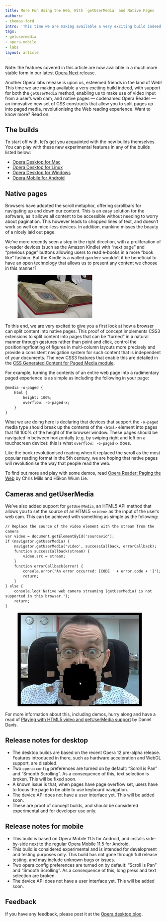 ```yaml
---
title: More Fun Using the Web, With `getUserMedia` and Native Pages
authors:
- thomas-ford
intro: 'This time we are making available a very exciting build indeed, with support for both the `getUserMedia` method, enabling us to make use of video input from a user’s web cam, and native pages — codenamed Opera Reader — an innovative new set of CSS constructs that allow you to split pages up into paged media.'
tags:
- getusermedia
- opera-mobile
- labs
layout: article
---
```


Note: the features covered in this article are now available in a much more stable form in our latest [Opera Next][1] release.

[1]: http://www.opera.com/browser/next/

Another Opera labs release is upon us, esteemed friends in the land of Web! This time we are making available a very exciting build indeed, with support for both the `getUserMedia` method, enabling us to make use of video input from a user’s web cam, and native pages — codenamed Opera Reader — an innovative new set of CSS constructs that allow you to split pages up into paged media, revolutionising the Web reading experience. Want to know more? Read on.

## The builds

To start off with, let’s get you acquainted with the new builds themselves. You can play with these new experimental features in any of the builds listed below:

- [Opera Desktop for Mac][2]
- [Opera Desktop for Linux][3]
- [Opera Desktop for Windows][4]
- [Opera Mobile for Android][5]

[2]: http://snapshot.opera.com/labs/camera-and-pages/Opera-Labs-Camera-and-Pages-12.00-1113.dmg
[3]: http://snapshot.opera.com/labs/camera-and-pages/Linux-FreeBSD/
[4]: http://snapshot.opera.com/labs/camera-and-pages/Opera-Labs-Camera-and-Pages-12.00-1113.exe
[5]: http://www.opera.com/download/get.pl?sub=++++&id=34184&location=360&nothanks=yes

## Native pages

Browsers have adopted the scroll metaphor, offering scrollbars for navigating up and down our content. This is an easy solution for the software, as it allows all content to be accessible without needing to worry about pagination. This however leads to chopped lines of text, and doesn’t work so well on mice-less devices. In addition, mankind misses the beauty of a nicely laid out page.

We’ve more recently seen a step in the right direction, with a proliferation of e-reader devices (such as the Amazon Kindle) with “next page” and “previous page” buttons allowing users to read e-books in a more “book like” fashion. But the Kindle is a walled garden: wouldn’t it be beneficial to have an open technology that allows us to present any content we choose in this manner?

<figure>
	<img src="/articles/more-fun-getusermedia-native-pages/codex.jpg" alt="A codex">
</figure>

To this end, we are very excited to give you a first look at how a browser can split content into native pages. This proof of concept implements CSS3 extensions to split content into pages that can be “turned” in a natural manner through gestures rather than point and click, control the positioning/floating of figures in multi-column layouts more precisely and provide a consistent navigation system for such content that is independent of your documents. The new CSS3 features that enable this are detailed in the [CSS Generated Content for Paged Media module][7].

[7]: http://dev.w3.org/csswg/css3-gcpm/

For example, turning the contents of an entire web page into a rudimentary paged experience is as simple as including the following in your page:

	@media -o-paged {
		html {
			height: 100%;
			overflow: -o-paged-x;
		}
	}

What we are doing here is declaring that devices that support the `-o-paged` media type should break up the contents of the `<html>` element into pages that fill 100% of the height of the browser window. These pages should be navigated in between horizontally (e.g. by swiping right and left on a touchscreen device): this is what `overflow: -o-paged-x` does.

Like the book revolutionised reading when it replaced the scroll as the most popular reading format in the 5th century, we are hoping that native pages will revolutionise the way that people read the web.

To find out more and play with some demos, read [Opera Reader: Paging the Web][8] by Chris Mills and Håkon Wium Lie.

[8]: http://people.opera.com/howcome/2011/reader/

## Cameras and getUserMedia

We’ve also added support for `getUserMedia`, an HTML5 API method that allows you to set the source of an HTML5 `<video>` as the input of the user’s web cam. This can be achieved with something as simple as the following:

	// Replace the source of the video element with the stream from the camera
	var video = document.getElementById('sourcevid');
	if (navigator.getUserMedia) {
		navigator.getUserMedia('video', successCallback, errorCallback);
		function successCallback(stream) {
			video.src = stream;
		}
		function errorCallback(error) {
			console.error('An error occurred: [CODE ' + error.code + ']');
			return;
		}
	} else {
		console.log('Native web camera streaming (getUserMedia) is not supported in this browser.');
		return;
	}

<figure>
	<img src="/articles/more-fun-getusermedia-native-pages/exploding-camera.jpg" alt="HTML5 exploding camera demo">
</figure>

For more information about this, including demos, hurry along and have a read of [Playing with HTML5 video and getUserMedia support][10] by Daniel Davis.

[10]: /articles/playing-with-html5-video-and-getusermedia-support/

## Release notes for desktop

- The desktop builds are based on the recent Opera 12 pre-alpha release. Features introduced in there, such as hardware acceleration and WebGL support, are disabled.
- Two `opera:config` preferences are turned on by default: “Scroll is Pan” and “Smooth Scrolling”. As a consequence of this, text selection is broken. This will be fixed soon.
- A known issue is that, when pages have page overflow set, users have to focus the page to be able to use keyboard navigation.
- The device API does not have a user interface yet. This will be added soon.
- These are proof of concept builds, and should be considered experimental and for developer use only.

## Release notes for mobile

- This build is based on Opera Mobile 11.5 for Android, and installs side-by-side next to the regular Opera Mobile 11.5 for Android.
- This build is considered experimental and is intended for development and testing purposes only. This build has not gone through full release testing, and may include unknown bugs or issues.
- Two opera:config preferences are turned on by default: “Scroll is Pan” and “Smooth Scrolling”. As a consequence of this, long press and text selection are broken.
- The device API does not have a user interface yet. This will be added soon.

## Feedback

If you have any feedback, please post it at the [Opera desktop blog][11].

[11]: http://my.opera.com/desktopteam/blog/2011/10/19/new-opera-labs-release-with-getusermedia-and-opera-reader
